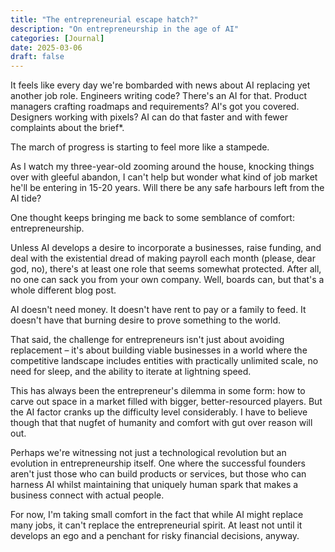 ```yaml
---
title: "The entrepreneurial escape hatch?"
description: "On entrepreneurship in the age of AI"
categories: [Journal]
date: 2025-03-06
draft: false
---
```


It feels like every day we're bombarded with news about AI replacing yet another job role. Engineers writing code? There's an AI for that. Product managers crafting roadmaps and requirements? AI's got you covered. Designers working with pixels? AI can do that faster and with fewer complaints about the brief*.

The march of progress is starting to feel more like a stampede.

As I watch my three-year-old zooming around the house, knocking things over with gleeful abandon, I can't help but wonder what kind of job market he'll be entering in 15-20 years. Will there be any safe harbours left from the AI tide?

One thought keeps bringing me back to some semblance of comfort: entrepreneurship.

Unless AI develops a desire to incorporate a businesses, raise funding, and deal with the existential dread of making payroll each month (please, dear god, no), there's at least one role that seems somewhat protected. After all, no one can sack you from your own company. Well, boards can, but that's a whole different blog post.

AI doesn't need money. It doesn't have rent to pay or a family to feed. It doesn't have that burning desire to prove something to the world.

That said, the challenge for entrepreneurs isn't just about avoiding replacement – it's about building viable businesses in a world where the competitive landscape includes entities with practically unlimited scale, no need for sleep, and the ability to iterate at lightning speed.

This has always been the entrepreneur's dilemma in some form: how to carve out space in a market filled with bigger, better-resourced players. But the AI factor cranks up the difficulty level considerably. I have to believe though that that nugfet of humanity and comfort with gut over reason will out.

Perhaps we're witnessing not just a technological revolution but an evolution in entrepreneurship itself. One where the successful founders aren't just those who can build products or services, but those who can harness AI whilst maintaining that uniquely human spark that makes a business connect with actual people.

For now, I'm taking small comfort in the fact that while AI might replace many jobs, it can't replace the entrepreneurial spirit. At least not until it develops an ego and a penchant for risky financial decisions, anyway.